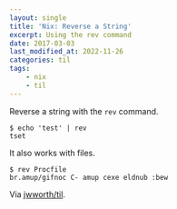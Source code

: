 ```yaml
---
layout: single
title: 'Nix: Reverse a String'
excerpt: Using the rev command
date: 2017-03-03
last_modified_at: 2022-11-26
categories: til
tags:
    - nix
    - til
---
```


Reverse a string with the `rev` command.

```shell
$ echo 'test' | rev
tset
```

It also works with files.

```shell
$ rev Procfile
br.amup/gifnoc C- amup cexe eldnub :bew
```

Via [jwworth/til](https://github.com/jwworth/til).
